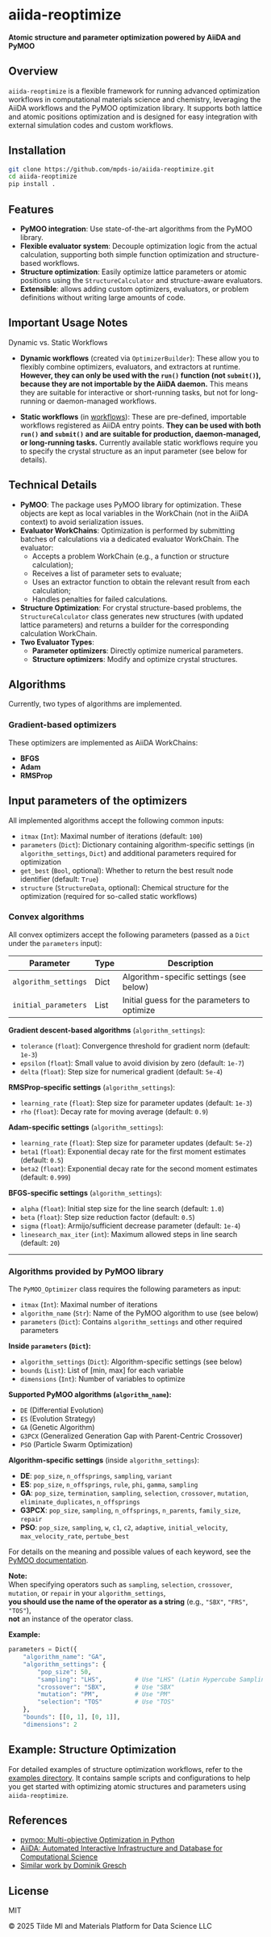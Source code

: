 # aiida-reoptimize

**Atomic structure and parameter optimization powered by AiiDA and PyMOO**


## Overview

`aiida-reoptimize` is a flexible framework for running advanced optimization workflows in computational materials science and chemistry, leveraging the AiiDA workflows and the PyMOO optimization library. It supports both lattice and atomic positions optimization and is designed for easy integration with external simulation codes and custom workflows.

## Installation

```sh
git clone https://github.com/mpds-io/aiida-reoptimize.git
cd aiida-reoptimize
pip install .
```

## Features

- **PyMOO integration**: Use state-of-the-art algorithms from the PyMOO library.
- **Flexible evaluator system**: Decouple optimization logic from the actual calculation, supporting both simple function optimization and structure-based workflows.
- **Structure optimization**: Easily optimize lattice parameters or atomic positions using the `StructureCalculator` and structure-aware evaluators.
- **Extensible**: allows adding custom optimizers, evaluators, or problem definitions without writing large amounts of code.

## Important Usage Notes

Dynamic vs. Static Workflows

* **Dynamic workflows** (created via `OptimizerBuilder`):
These allow you to flexibly combine optimizers, evaluators, and extractors at runtime. **However, they can only be used with the `run()` function (not `submit()`), because they are not importable by the AiiDA daemon.**
This means they are suitable for interactive or short-running tasks, but not for long-running or daemon-managed workflows.

* **Static workflows** (in [workflows](https://github.com/mpds-io/aiida-reoptimize/tree/master/aiida_reoptimize/workflows)):
These are pre-defined, importable workflows registered as AiiDA entry points.
**They can be used with both `run()` and `submit()` and are suitable for production, daemon-managed, or long-running tasks.**
Currently available static workflows require you to specify the crystal structure as an input parameter (see below for details).

## Technical Details

- **PyMOO**: The package uses PyMOO library for optimization. These objects are kept as local variables in the WorkChain (not in the AiiDA context) to avoid serialization issues.
- **Evaluator WorkChains**: Optimization is performed by submitting batches of calculations via a dedicated evaluator WorkChain. The evaluator:
  - Accepts a problem WorkChain (e.g., a function or structure calculation);
  - Receives a list of parameter sets to evaluate;
  - Uses an extractor function to obtain the relevant result from each calculation;
  - Handles penalties for failed calculations.
- **Structure Optimization**: For crystal structure-based problems, the `StructureCalculator` class generates new structures (with updated lattice parameters) and returns a builder for the corresponding calculation WorkChain.
- **Two Evaluator Types**:
  - **Parameter optimizers**: Directly optimize numerical parameters.
  - **Structure optimizers**: Modify and optimize crystal structures.


## Algorithms

Currently, two types of algorithms are implemented.

### Gradient-based optimizers

These optimizers are implemented as AiiDA WorkChains:

- **BFGS**
- **Adam**
- **RMSProp**

## Input parameters of the optimizers

All implemented algorithms accept the following common inputs:

- `itmax` (`Int`): Maximal number of iterations (default: `100`)
- `parameters` (`Dict`): Dictionary containing algorithm-specific settings (in `algorithm_settings`, `Dict`) and additional parameters required for optimization
- `get_best` (`Bool`, optional): Whether to return the best result node identifier (default: `True`)
- `structure` (`StructureData`, optional): Chemical structure for the optimization (required for so-called static workflows)

### Convex algorithms

All convex optimizers accept the following parameters (passed as a `Dict` under the `parameters` input):

| Parameter             | Type    | Description                                              |
|-----------------------|---------|----------------------------------------------------------|
| `algorithm_settings`  | Dict    | Algorithm-specific settings (see below)                  |
| `initial_parameters`  | List    | Initial guess for the parameters to optimize             |

**Gradient descent-based algorithms** (`algorithm_settings`):

- `tolerance` (`float`): Convergence threshold for gradient norm (default: `1e-3`)
- `epsilon` (`float`): Small value to avoid division by zero (default: `1e-7`)
- `delta` (`float`): Step size for numerical gradient (default: `5e-4`)

**RMSProp-specific settings** (`algorithm_settings`):

- `learning_rate` (`float`): Step size for parameter updates (default: `1e-3`)
- `rho` (`float`): Decay rate for moving average (default: `0.9`)

**Adam-specific settings** (`algorithm_settings`):

- `learning_rate` (`float`): Step size for parameter updates (default: `5e-2`)
- `beta1` (`float`): Exponential decay rate for the first moment estimates (default: `0.5`)
- `beta2` (`float`): Exponential decay rate for the second moment estimates (default: `0.999`)

**BFGS-specific settings** (`algorithm_settings`):

- `alpha` (`float`): Initial step size for the line search (default: `1.0`)
- `beta` (`float`): Step size reduction factor (default: `0.5`)
- `sigma` (`float`): Armijo/sufficient decrease parameter (default: `1e-4`)
- `linesearch_max_iter` (`int`): Maximum allowed steps in line search (default: `20`)

---

### Algorithms provided by PyMOO library

The `PyMOO_Optimizer` class requires the following parameters as input:

- `itmax` (`Int`): Maximal number of iterations
- `algorithm_name` (`Str`): Name of the PyMOO algorithm to use (see below)
- `parameters` (`Dict`): Contains `algorithm_settings` and other required parameters

**Inside `parameters` (`Dict`):**

- `algorithm_settings` (`Dict`): Algorithm-specific settings (see below)
- `bounds` (`List`): List of [min, max] for each variable
- `dimensions` (`Int`): Number of variables to optimize

**Supported PyMOO algorithms (`algorithm_name`):**

- `DE` (Differential Evolution)
- `ES` (Evolution Strategy)
- `GA` (Genetic Algorithm)
- `G3PCX` (Generalized Generation Gap with Parent-Centric Crossover)
- `PSO` (Particle Swarm Optimization)

**Algorithm-specific settings** (inside `algorithm_settings`):

- **DE**: `pop_size`, `n_offsprings`, `sampling`, `variant`
- **ES**: `pop_size`, `n_offsprings`, `rule`, `phi`, `gamma`, `sampling`
- **GA**: `pop_size`, `termination`, `sampling`, `selection`, `crossover`, `mutation`, `eliminate_duplicates`, `n_offsprings`
- **G3PCX**: `pop_size`, `sampling`, `n_offsprings`, `n_parents`, `family_size`, `repair`
- **PSO**: `pop_size`, `sampling`, `w`, `c1`, `c2`, `adaptive`, `initial_velocity`, `max_velocity_rate`, `pertube_best`

For details on the meaning and possible values of each keyword, see the [PyMOO documentation](https://pymoo.org/algorithms/list.html).

**Note:**  
When specifying operators such as `sampling`, `selection`, `crossover`, `mutation`, or `repair` in your `algorithm_settings`,  
**you should use the name of the operator as a string** (e.g., `"SBX"`, `"FRS"`, `"TOS"`),  
**not** an instance of the operator class.

**Example:**

```python
parameters = Dict({
    "algorithm_name": "GA",
    "algorithm_settings": {
        "pop_size": 50,
        "sampling": "LHS",         # Use "LHS" (Latin Hypercube Sampling)
        "crossover": "SBX",        # Use "SBX"
        "mutation": "PM",          # Use "PM"
        "selection": "TOS"         # Use "TOS"
    },
    "bounds": [[0, 1], [0, 1]],
    "dimensions": 2
```


## Example: Structure Optimization

For detailed examples of structure optimization workflows, refer to the [examples directory](https://github.com/mpds-io/aiida-reoptimize/tree/master/examples). It contains sample scripts and configurations to help you get started with optimizing atomic structures and parameters using `aiida-reoptimize`.


## References

- [pymoo: Multi-objective Optimization in Python](https://pymoo.org)
- [AiiDA: Automated Interactive Infrastructure and Database for Computational Science](https://www.aiida.net)
- [Similar work by Dominik Gresch](https://github.com/greschd/aiida-optimize)


## License

MIT

&copy; 2025 Tilde MI and Materials Platform for Data Science LLC
